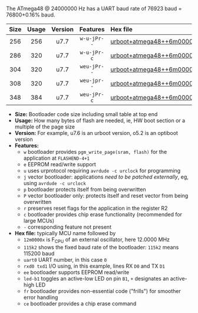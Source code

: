 The ATmega48 @ 24000000 Hz has a UART baud rate of 76923 baud = 76800+0.16% baud.

|Size|Usage|Version|Features|Hex file|
|:-:|:-:|:-:|:-:|:--|
|256|256|u7.7|`w-u-jPr--`|[urboot+atmega48++6m0000x+++19k2_uart0_rxd0_txd1_led+b5_fr.hex](https://raw.githubusercontent.com/stefanrueger/urboot.hex/main/cores/minicore/atmega48/external_oscillator/fcpu++6m0000_Hz/br+++19k2_bps/urboot+atmega48++6m0000x+++19k2_uart0_rxd0_txd1_led+b5_fr.hex)|
|286|320|u7.7|`w-u-jPr-c`|[urboot+atmega48++6m0000x+++19k2_uart0_rxd0_txd1_led+b5_fr_ce.hex](https://raw.githubusercontent.com/stefanrueger/urboot.hex/main/cores/minicore/atmega48/external_oscillator/fcpu++6m0000_Hz/br+++19k2_bps/urboot+atmega48++6m0000x+++19k2_uart0_rxd0_txd1_led+b5_fr_ce.hex)|
|304|320|u7.7|`weu-jPr--`|[urboot+atmega48++6m0000x+++19k2_uart0_rxd0_txd1_ee_led+b5.hex](https://raw.githubusercontent.com/stefanrueger/urboot.hex/main/cores/minicore/atmega48/external_oscillator/fcpu++6m0000_Hz/br+++19k2_bps/urboot+atmega48++6m0000x+++19k2_uart0_rxd0_txd1_ee_led+b5.hex)|
|308|320|u7.7|`weu-jpr--`|[urboot+atmega48++6m0000x+++19k2_uart0_rxd0_txd1_ee_led+b5_fr.hex](https://raw.githubusercontent.com/stefanrueger/urboot.hex/main/cores/minicore/atmega48/external_oscillator/fcpu++6m0000_Hz/br+++19k2_bps/urboot+atmega48++6m0000x+++19k2_uart0_rxd0_txd1_ee_led+b5_fr.hex)|
|348|384|u7.7|`weu-jPr-c`|[urboot+atmega48++6m0000x+++19k2_uart0_rxd0_txd1_ee_led+b5_fr_ce.hex](https://raw.githubusercontent.com/stefanrueger/urboot.hex/main/cores/minicore/atmega48/external_oscillator/fcpu++6m0000_Hz/br+++19k2_bps/urboot+atmega48++6m0000x+++19k2_uart0_rxd0_txd1_ee_led+b5_fr_ce.hex)|

- **Size:** Bootloader code size including small table at top end
- **Usage:** How many bytes of flash are needed, ie, HW boot section or a multiple of the page size
- **Version:** For example, u7.6 is an urboot version, o5.2 is an optiboot version
- **Features:**
  + `w` bootloader provides `pgm_write_page(sram, flash)` for the application at `FLASHEND-4+1`
  + `e` EEPROM read/write support
  + `u` uses urprotocol requiring `avrdude -c urclock` for programming
  + `j` vector bootloader: applications *need to be patched externally*, eg, using `avrdude -c urclock`
  + `p` bootloader protects itself from being overwritten
  + `P` vector bootloader only: protects itself and reset vector from being overwritten
  + `r` preserves reset flags for the application in the register R2
  + `c` bootloader provides chip erase functionality (recommended for large MCUs)
  + `-` corresponding feature not present
- **Hex file:** typically MCU name followed by
  + `12m0000x` is F<sub>CPU</sub> of an external oscillator, here 12.0000 MHz
  + `115k2` shows the fixed baud rate of the bootloader: `115k2` means 115200 baud
  + `uart0` UART number, in this case `0`
  + `rxd0 txd1` I/O using, in this example, lines RX `D0` and TX `D1`
  + `ee` bootloader supports EEPROM read/write
  + `led-b1` toggles an active-low LED on pin `B1`, `+` designates an active-high LED
  + `fr` bootloader provides non-essential code ("frills") for smoother error handling
  + `ce` bootloader provides a chip erase command
